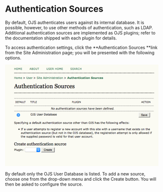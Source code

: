 # Authentication Sources

By default, OJS authenticates users against its internal database. It is possible, however, to use other methods of authentication, such as LDAP. Additional authentication sources are implemented as OJS plugins; refer to the documentation shipped with each plugin for details.

To access authentication settings, click the **Authentication Sources **link from the Site Administration page; you will be presented with the following options.

   
  
    
    


![Authentication Sources](images/chapter4/authentication.png)

  
    
   
By default only the OJS User Database is listed. To add a new source, choose one from the drop-down menu and click the Create button. You will then be asked to configure the source.